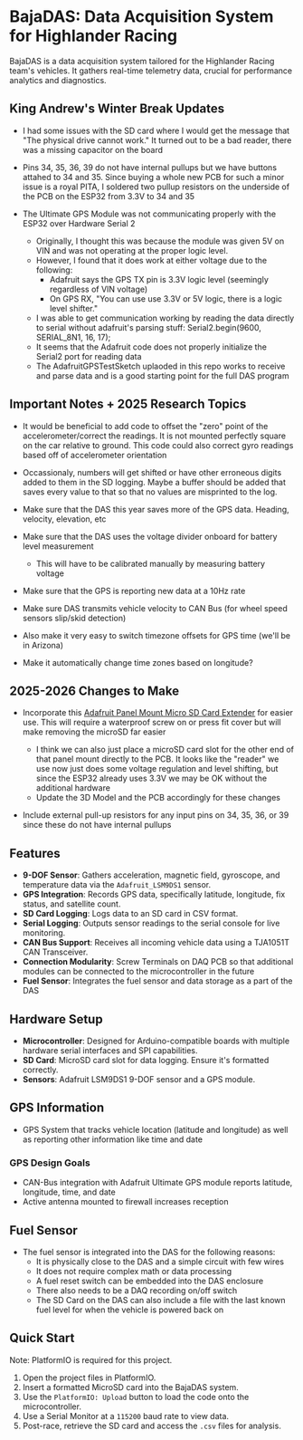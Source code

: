 # BajaDAS: Data Acquisition System for Highlander Racing

BajaDAS is a data acquisition system tailored for the Highlander Racing team's vehicles. It gathers real-time telemetry data, crucial for performance analytics and diagnostics.

## King Andrew's Winter Break Updates

* I had some issues with the SD card where I would get the message that "The physical drive cannot work." It turned out to be a bad reader, there was a missing capacitor on the board
  
* Pins 34, 35, 36, 39 do not have internal pullups but we have buttons attahed to 34 and 35. Since buying a whole new PCB for such a minor issue is a royal PITA, I soldered two pullup resistors on the underside of the PCB on the ESP32 from 3.3V to 34 and 35

* The Ultimate GPS Module was not communicating properly with the ESP32 over Hardware Serial 2
    * Originally, I thought this was because the module was given 5V on VIN and was not operating at the proper logic level.
    * However, I found that it does work at either voltage due to the following:
        *  Adafruit says the GPS TX pin is 3.3V logic level (seemingly regardless of VIN voltage)
        *  On GPS RX, "You can use use 3.3V or 5V logic, there is a logic level shifter."
    * I was able to get communication working by reading the data directly to serial without adafruit's parsing stuff: Serial2.begin(9600, SERIAL_8N1, 16, 17);
    * It seems that the Adafruit code does not properly initialize the Serial2 port for reading data
    * The AdafruitGPSTestSketch uplaoded in this repo works to receive and parse data and is a good starting point for the full DAS program

## Important Notes + 2025 Research Topics

* It would be beneficial to add code to offset the "zero" point of the accelerometer/correct the readings. It is not mounted perfectly square on the car relative to ground. This code could also correct gyro readings based off of accelerometer orientation

* Occassionaly, numbers will get shifted or have other erroneous digits added to them in the SD logging. Maybe a buffer should be added that saves every value to that so that no values are misprinted to the log.

* Make sure that the DAS this year saves more of the GPS data. Heading, velocity, elevation, etc

* Make sure that the DAS uses the voltage divider onboard for battery level measurement
    * This will have to be calibrated manually by measuring battery voltage

* Make sure that the GPS is reporting new data at a 10Hz rate

* Make sure DAS transmits vehicle velocity to CAN Bus (for wheel speed sensors slip/skid detection)

* Also make it very easy to switch timezone offsets for GPS time (we'll be in Arizona)
* Make it automatically change time zones based on longitude?

## 2025-2026 Changes to Make

* Incorporate this [Adafruit Panel Mount Micro SD Card Extender](https://www.google.com/aclk?sa=l&ai=DChcSEwjj9bOK6cmKAxXBVEcBHVRjHN4YABASGgJxdQ&ae=2&aspm=1&co=1&ase=5&gclid=Cj0KCQiAvbm7BhC5ARIsAFjwNHsn8yJzOILmMZRqH4E_HPufaiggZcexFWYqg4a0y1KrF-u19AfAwZwaAi_wEALw_wcB&sig=AOD64_018L6tCDBYVmc7ekdmUu69rXhYmw&ctype=5&q=&ved=2ahUKEwjsy62K6cmKAxUiFFkFHVE7BFwQww8oAnoECAYQDA&adurl=) for easier use. This will require a waterproof screw on or press fit cover but will make removing the microSD far easier
     * I think we can also just place a microSD card slot for the other end of that panel mount directly to the PCB. It looks like the "reader" we use now just does some voltage regulation and level shifting, but since the ESP32 already uses 3.3V we may be OK without the additional hardware
     * Update the 3D Model and the PCB accordingly for these changes

* Include external pull-up resistors for any input pins on 34, 35, 36, or 39 since these do not have internal pullups

## Features

- **9-DOF Sensor**: Gathers acceleration, magnetic field, gyroscope, and temperature data via the `Adafruit_LSM9DS1` sensor.
- **GPS Integration**: Records GPS data, specifically latitude, longitude, fix status, and satellite count.
- **SD Card Logging**: Logs data to an SD card in CSV format.
- **Serial Logging**: Outputs sensor readings to the serial console for live monitoring.
- **CAN Bus Support**: Receives all incoming vehicle data using a TJA1051T CAN Transceiver.
- **Connection Modularity**: Screw Terminals on DAQ PCB so that additional modules can be connected to the microcontroller in the future
- **Fuel Sensor**: Integrates the fuel sensor and data storage as a part of the DAS

## Hardware Setup

- **Microcontroller**: Designed for Arduino-compatible boards with multiple hardware serial interfaces and SPI capabilities.
- **SD Card**: MicroSD card slot for data logging. Ensure it's formatted correctly.
- **Sensors**: Adafruit LSM9DS1 9-DOF sensor and a GPS module.

## GPS Information

* GPS System that tracks vehicle location (latitude and longitude) as well as reporting other information like time and date

### GPS Design Goals

* CAN-Bus integration with Adafruit Ultimate GPS module reports latitude, longitude, time, and date
* Active antenna mounted to firewall increases reception 
  
## Fuel Sensor

* The fuel sensor is integrated into the DAS for the following reasons:
     * It is physically close to the DAS and a simple circuit with few wires
     * It does not require complex math or data processing
     * A fuel reset switch can be embedded into the DAS enclosure
     * There also needs to be a DAQ recording on/off switch
     * The SD Card on the DAS can also include a file with the last known fuel level for when the vehicle is powered back on 

## Quick Start

Note: PlatformIO is required for this project.

1. Open the project files in PlatformIO.
2. Insert a formatted MicroSD card into the BajaDAS system.
3. Use the `PlatformIO: Upload` button to load the code onto the microcontroller.
4. Use a Serial Monitor at a `115200` baud rate to view data.
5. Post-race, retrieve the SD card and access the `.csv` files for analysis.
